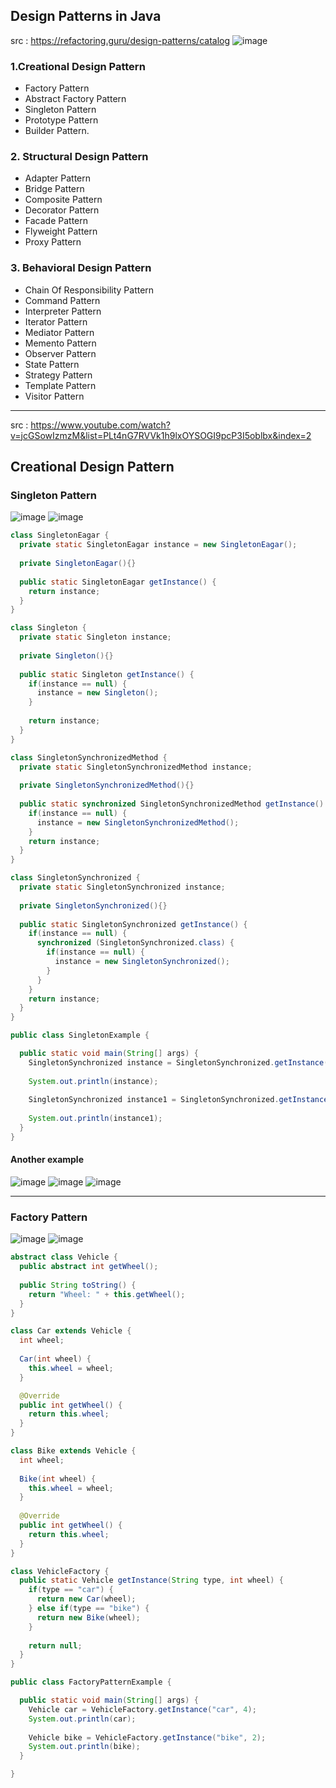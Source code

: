 ## Design Patterns in Java
src : https://refactoring.guru/design-patterns/catalog
![image](https://user-images.githubusercontent.com/69948118/172313772-21bf1902-2c87-4faa-89a5-7aa5fa772a1e.png)

### 1.Creational Design Pattern
- Factory Pattern
- Abstract Factory Pattern
- Singleton Pattern
- Prototype Pattern
- Builder Pattern.
### 2. Structural Design Pattern
- Adapter Pattern
- Bridge Pattern
- Composite Pattern
- Decorator Pattern
- Facade Pattern
- Flyweight Pattern
- Proxy Pattern
### 3. Behavioral Design Pattern
- Chain Of Responsibility Pattern
- Command Pattern
- Interpreter Pattern
- Iterator Pattern
- Mediator Pattern
- Memento Pattern
- Observer Pattern
- State Pattern
- Strategy Pattern
- Template Pattern
- Visitor Pattern

---
src : https://www.youtube.com/watch?v=jcGSowIzmzM&list=PLt4nG7RVVk1h9lxOYSOGI9pcP3I5oblbx&index=2
## Creational Design Pattern
### Singleton Pattern

![image](https://user-images.githubusercontent.com/69948118/172492937-6e2bb168-586c-4426-bfbb-fee4752ce721.png)
![image](https://user-images.githubusercontent.com/69948118/172493004-42e7ded8-8ac0-41ab-9028-8d99622d17ba.png)
```java
class SingletonEagar {
  private static SingletonEagar instance = new SingletonEagar(); 
  
  private SingletonEagar(){}
  
  public static SingletonEagar getInstance() {
    return instance;
  }
}

class Singleton {
  private static Singleton instance; 
  
  private Singleton(){}
  
  public static Singleton getInstance() {
    if(instance == null) {
      instance = new Singleton();
    }
    
    return instance;
  }
}

class SingletonSynchronizedMethod {
  private static SingletonSynchronizedMethod instance; 
  
  private SingletonSynchronizedMethod(){}
  
  public static synchronized SingletonSynchronizedMethod getInstance() {
    if(instance == null) {
      instance = new SingletonSynchronizedMethod();
    }
    return instance;
  }
}

class SingletonSynchronized {
  private static SingletonSynchronized instance; 
  
  private SingletonSynchronized(){}
  
  public static SingletonSynchronized getInstance() {
    if(instance == null) {
      synchronized (SingletonSynchronized.class) {
        if(instance == null) {
          instance = new SingletonSynchronized();
        }
      }
    }
    return instance;
  }
}

public class SingletonExample {

  public static void main(String[] args) {
    SingletonSynchronized instance = SingletonSynchronized.getInstance();
    
    System.out.println(instance);
    
    SingletonSynchronized instance1 = SingletonSynchronized.getInstance();
    
    System.out.println(instance1);
  }
}
```
#### Another example
![image](https://user-images.githubusercontent.com/69948118/172319200-09b19402-ad86-498a-8512-5461858a612f.png)
![image](https://user-images.githubusercontent.com/69948118/172320051-cbad2b89-a3f8-4af2-81ab-fb4668197024.png)
![image](https://user-images.githubusercontent.com/69948118/172320299-aaa52e03-8573-4f95-aed9-dacd7e84ed1a.png)

---
### Factory Pattern
![image](https://user-images.githubusercontent.com/69948118/172494120-f7c0c3cf-3749-40b5-b188-b0d6be43d8d9.png)
![image](https://user-images.githubusercontent.com/69948118/172494393-ee0cbc11-eb53-4772-8ab4-a8028ea07311.png)
```java
abstract class Vehicle {
  public abstract int getWheel();
  
  public String toString() {
    return "Wheel: " + this.getWheel();
  }
}

class Car extends Vehicle {
  int wheel;
  
  Car(int wheel) {
    this.wheel = wheel;
  }

  @Override
  public int getWheel() {
    return this.wheel;
  }
}

class Bike extends Vehicle {
  int wheel;
  
  Bike(int wheel) {
    this.wheel = wheel;
  }
  
  @Override
  public int getWheel() {
    return this.wheel;
  }
}

class VehicleFactory {
  public static Vehicle getInstance(String type, int wheel) {
    if(type == "car") {
      return new Car(wheel);
    } else if(type == "bike") {
      return new Bike(wheel);
    }
    
    return null;
  }
}

public class FactoryPatternExample {

  public static void main(String[] args) {
    Vehicle car = VehicleFactory.getInstance("car", 4);
    System.out.println(car);
    
    Vehicle bike = VehicleFactory.getInstance("bike", 2);
    System.out.println(bike);
  }

}
```






